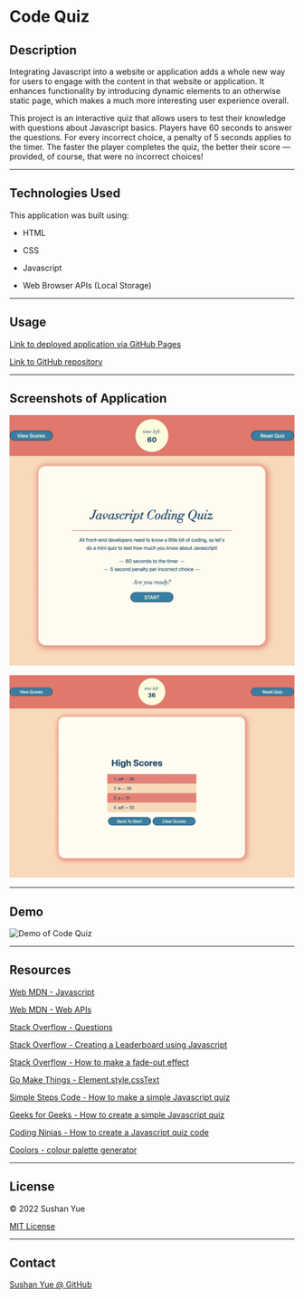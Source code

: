 # Code Quiz

## Description

Integrating Javascript into a website or application adds a whole new way for users to engage with the content in that website or application. It enhances functionality by introducing dynamic elements to an otherwise static page, which makes a much more interesting user experience overall.

This project is an interactive quiz that allows users to test their knowledge with questions about Javascript basics. Players have 60 seconds to answer the questions. For every incorrect choice, a penalty of 5 seconds applies to the timer. The faster the player completes the quiz, the better their score — provided, of course, that were no incorrect choices!

---

## Technologies Used

This application was built using: 

* HTML

* CSS

* Javascript

* Web Browser APIs (Local Storage)

---

## Usage

[Link to deployed application via GitHub Pages](https://atlantablack.github.io/Code_Quiz/)

[Link to GitHub repository](https://github.com/AtlantaBlack/Code_Quiz)

---

## Screenshots of Application

![Screenshot of Code Quiz](assets/images/screenshot-code-quiz-start.jpg?raw=true "Javascript Code Quiz splash screen")

![Screenshot of Code Quiz](assets/images/screenshot-code-quiz-hscores.jpg?raw=true "Javascript Code Quiz high scores")

---

## Demo

![Demo of Code Quiz](assets/images/demo-code-quiz.gif?raw=true "Javascript Code Quiz demo")

---

## Resources

[Web MDN - Javascript](https://developer.mozilla.org/en-US/docs/Web/JavaScript)

[Web MDN - Web APIs](https://developer.mozilla.org/en-US/docs/Web/API/)

[Stack Overflow - Questions](https://stackoverflow.com/questions)

[Stack Overflow - Creating a Leaderboard using Javascript](https://stackoverflow.com/questions/52507871/creating-a-leaderboard-in-html-js)

[Stack Overflow - How to make a fade-out effect](https://stackoverflow.com/questions/29017379/how-to-make-fadeout-effect-with-pure-javascript)

[Go Make Things - Element.style.cssText](https://gomakethings.com/the-element.style.csstext-property-in-vanilla-js/)

[Simple Steps Code - How to make a simple Javascript quiz](https://simplestepscode.com/javascript-quiz-tutorial/)

[Geeks for Geeks - How to create a simple Javascript quiz](https://www.geeksforgeeks.org/how-to-create-a-simple-javascript-quiz/)

[Coding Ninjas - How to create a Javascript quiz code](https://www.codingninjas.com/blog/2020/11/03/how-to-create-a-quiz-in-javascript/)

[Coolors - colour palette generator](https://coolors.co/?home)

---

## License

© 2022 Sushan Yue

[MIT License](/LICENSE.txt)

---

## Contact

[Sushan Yue @ GitHub](https://github.com/AtlantaBlack)